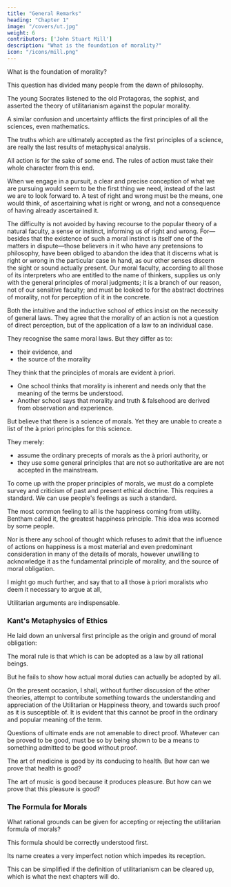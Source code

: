 ```yaml
---
title: "General Remarks"
heading: "Chapter 1"
image: "/covers/ut.jpg"
weight: 6
contributors: ['John Stuart Mill']
description: "What is the foundation of morality?"
icon: "/icons/mill.png"
---
```



<!-- SEVENTH EDITION 1879, orig 1859, principles of political ecoomy 1848-->

<!-- CHAPTER IV. OF WHAT SORT OF PROOF THE PRINCIPLE OF UTILITY IS SUSCEPTIBLE
CHAPTER V. OF THE CONNEXION BETWEEN JUSTICE AND UTILITY
UTILITARIANISM. -->

<!-- There are few circumstances among those which make up the present condition of human knowledge, more unlike what might have been expected, or more significant of the backward state in which speculation on the most important subjects still lingers, than the little progress which has been made in the decision of the controversy respecting the criterion of right and wrong.  -->

What is the foundation of morality?

<!-- From the dawn of philosophy, the question concerning the summum bonum, or, what is the same thing, concerning the foundation of morality, has been accounted the main problem in speculative thought, has occupied the most gifted intellects, and divided them into sects and schools, carrying on a vigorous warfare against one another. And after more than two thousand years the same discussions continue, philosophers are still ranged under the same contending banners, and neither thinkers nor mankind at large seem nearer to being unanimous on the subject, than when  -->

This question has divided many people from the dawn of philosophy.

The young Socrates listened to the old Protagoras, the sophist, and asserted the theory of utilitarianism against the popular morality.

A similar confusion and uncertainty afflicts <!-- , and in some cases similar discordance, exist respecting --> the first principles of all the sciences, even <!--  not excepting that which is deemed the most certain of them, --> mathematics. 

<!-- ; without much impairing, generally indeed without impairing at all, the trustworthiness of the conclusions of those sciences. 

An apparent anomaly, the explanation of which is, that the detailed doctrines of a science are not usually deduced from, nor depend for their evidence upon, what are called its first principles. Were it not so, there would be no science more precarious, or whose conclusions were more insufficiently made out, than algebra; which derives none of its certainty from what are commonly taught to learners as its elements, since these, as laid down by some of its most eminent teachers, are as full of fictions as English law, and of mysteries as theology.  -->

The truths which are ultimately accepted as the first principles of a science, are really the last results of metaphysical analysis. <!-- This is practised on the elementary notions with which the science is conversant; and their relation to the science is not that of foundations to an edifice, but of roots to a tree, which may perform their office equally well though they be never dug down to and exposed to light. But though in science the particular truths precede the general theory, the contrary might be expected to be the case with a practical art, such as morals or legislation.  -->

All action is for the sake of some end. The rules of action must take their whole character from this end. 

When we engage in a pursuit, a clear and precise conception of what we are pursuing would seem to be the first thing we need, instead of the last we are to look forward to. A test of right and wrong must be the means, one would think, of ascertaining what is right or wrong, and not a consequence of having already ascertained it.

The difficulty is not avoided by having recourse to the popular theory of a natural faculty, a sense or instinct, informing us of right and wrong. For—besides that the existence of such a moral instinct is itself one of the matters in dispute—those believers in it who have any pretensions to philosophy, have been obliged to abandon the idea that it discerns what is right or wrong in the particular case in hand, as our other senses discern the sight or sound actually present. Our moral faculty, according to all those of its interpreters who are entitled to the name of thinkers, supplies us only with the general principles of moral judgments; it is a branch of our reason, not of our sensitive faculty; and must be looked to for the abstract doctrines of morality, not for perception of it in the concrete. 

Both the intuitive and the inductive school of ethics insist on the necessity of general laws. They  agree that the morality of an action is not a question of direct perception, but of the application of a law to an individual case. 

They recognise the same moral laws. But they differ as to:
- their evidence, and
- the source of the morality

They think that the principles of morals are evident à priori.
- One school thinks that morality is inherent and needs only that <!-- needs nothing to command assent, except that --> the meaning of the terms be understood. 
- Another school says that morality and truth & falsehood are derived from observation and experience. 

But believe that <!-- morality both hold equally that morality must be deduced from principles; and the intuitive school affirm as strongly as the inductive, that --> there is a science of morals. Yet they are unable to <!-- seldom attempt to make out --> create a list of the à priori principles for this <!-- which are to serve as the premises of the --> science. 

<!--  still more rarely do they make any effort to reduce those various principles to one first principle, or common ground of obligation.  -->

They merely:
- assume the ordinary precepts of morals as the à priori authority, or
- they use some general principles that are not so <!-- lay down as the common groundwork of those maxims, some generality much less obviously --> authoritative <!-- than the maxims themselves, and which has never succeeded in gaining --> are are not accepted in the mainstream.  <!-- popular acceptance.  -->

<!-- Yet to support their pretensions there ought either to be some one fundamental principle or law, at the root of all morality, or if there be several, there should be a determinate order of precedence among them; and the one principle, or the rule for deciding between the various principles when they conflict, ought to be self-evident.

To inquire how far the bad effects of this deficiency have been mitigated in practice, or to what extent the moral beliefs of mankind have been vitiated or made uncertain by the absence of any distinct recognition of an ultimate standard, would imply  -->

To come up with the proper principles of morals, we must do a complete survey and criticism of past and present ethical doctrine. This requires a standard. We can use people's feelings as such a standard. 

The most common feeling to all is the happiness coming from utility. Bentham called it, the greatest happiness principle. This idea was scorned by some people. 

<!-- It would, however, be easy to show that whatever steadiness or consistency these moral beliefs have attained, has been mainly due to the tacit influence of a standard not recognised. Although the non-existence of an acknowledged first principle has made ethics not so much a guide as a consecration of men's actual sentiments, still, as men's sentiments, both of favour and of aversion, are greatly influenced by what they suppose to be the effects of things upon their happiness, the principle of utility, or as Bentham latterly called it, the greatest happiness principle, has had a large share in forming the moral doctrines even of those who most scornfully reject its authority.  -->

Nor is there any school of thought which refuses to admit that the influence of actions on happiness is a most material and even predominant consideration in many of the details of morals, however unwilling to acknowledge it as the fundamental principle of morality, and the source of moral obligation. 

I might go much further, and say that to all those à priori moralists who deem it necessary to argue at all, 

Utilitarian arguments are indispensable. 

<!-- It is not my present purpose to criticise these thinkers; but I cannot help referring, for illustration, to a systematic treatise by one of the most illustrious of them, the Metaphysics of Ethics, by Kant.  -->

### Kant's Metaphysics of Ethics

<!-- This remarkable man, whose system of thought will long remain one of the landmarks in the history of philosophical speculation, does, in the treatise in question,  -->

He laid down an universal first principle as the origin and ground of moral obligation:

<div class="squote kant" data-sal="slide-right">
The moral rule is that which is <!--  So act, that the rule on which thou actest would admit of being --> can be adopted as a law by all rational beings.
</div>

But he fails to show how actual moral duties can actually be adopted by all. 

<!-- But when he begins to deduce from this precept any of the actual duties of morality, he fails, almost grotesquely, to show that there would be any contradiction, any logical (not to say physical) impossibility, in the adoption by all rational beings of the most outrageously immoral rules of conduct.  -->

<!-- All he shows is that the consequences of their universal adoption would be such as no one would choose to incur. -->

On the present occasion, I shall, without further discussion of the other theories, attempt to contribute something towards the understanding and appreciation of the Utilitarian or Happiness theory, and towards such proof as it is susceptible of. It is evident that this cannot be proof in the ordinary and popular meaning of the term. 

Questions of ultimate ends are not amenable to direct proof. Whatever can be proved to be good, must be so by being shown to be a means to something admitted to be good without proof. 

The art of medicine is good by its conducing to health. But how can we prove that health is good? 

The art of music is good because it produces pleasure. But how can we prove that this pleasure is good?


### The Formula for Morals 

<!-- If there is a comprehensive formula to prove such goodness , including all things which are in themselves good, and that whatever else is good, is not so as an end, but as a mean, the formula may be accepted or rejected, but is not a subject of what is commonly understood by proof. 

We are not, however, to infer that its acceptance or rejection must depend on blind impulse, or arbitrary choice. 

There is a larger meaning of the word proof, in which this question is as amenable to it as any other of the disputed questions of philosophy. The subject is within the cognizance of the rational faculty; and neither does that faculty deal with it solely in the way of intuition. Considerations may be presented capable of determining the intellect either to give or withhold its assent to the doctrine; and this is equivalent to proof. -->

<!-- What is the nature of these considerations? How do they apply?  -->

What rational grounds can be given for accepting or rejecting the utilitarian formula of morals?

This formula should be correctly understood first. 

Its name creates a very imperfect notion <!-- that  ordinarily formed of its meaning, is the chief obstacle --> which impedes its reception. 

This can be simplified if the definition of utilitarianism can be cleared up, which is what the next chapters will do.  

<!-- ; and that could it be cleared, even from only the grosser misconceptions, the question would be greatly simplified, and a large proportion of its difficulties removed. Before, therefore, I attempt to enter into the philosophical grounds which can be given for assenting to the utilitarian standard, I shall offer some illustrations of the doctrine itself; with the view of showing more clearly what it is, distinguishing it from what it is not, and disposing of such of the practical objections to it as either originate in, or are closely connected with, mistaken interpretations of its meaning. Having thus prepared the ground, I shall afterwards endeavour to throw such light as I can upon the question, considered as one of philosophical theory.
 -->
